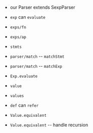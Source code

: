 - our Parser extends SexpParser

- `exp` can `evaluate`

- `exps/fn`
- `exps/ap`

- `stmts`

- `parser/match` -- `matchStmt`
- `parser/match` -- `matchExp`

- `Exp.evaluate`

- `value`
- `values`

- `def` can `refer`

- `Value.equivalent`
- `Value.equivalent` -- handle recursion
